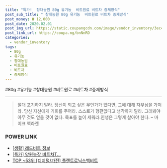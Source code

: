 ```yaml
--- 
title: "특가!  창대농원 80g 유기농  비트원료 비트차 증제방식" 
post_sub_title: " 창대농원 80g 유기농  비트원료 비트차 증제방식" 
post_money: ₩ 12,000 
post_date: 2020.02.01 
post_img_url: https://static.coupangcdn.com/image/vendor_inventory/3ec4/1817a12f1a9afc01dde09c3763c9699b55d44898fc38aa779a4546232d22.jpg 
post_link_url: https://coupa.ng/bnNnRD 
categories: 
  - vendor_inventory 
tags: 
  - 80g 
  - 유기농 
  - 창대농원 
  - 비트원료 
  - 비트차 
  - 증제방식 
--- 
```

  #80g #유기농 #창대농원 #비트원료 #비트차 #증제방식 
<hr> 

> 절대 포기하지 말라. 당신이 되고 싶은 무언가가 있다면, 그에 대해 자부심을 가져라. 당신 자신에게 기회를 주어라. 스스로가 형편없다고 생각하지 말라. 그래봐야 아무 것도 얻을 것이 없다. 목표를 높이 세워라.인생은 그렇게 살아야 한다.  – 마이크 맥라렌 


### POWER LINK

* <a href="https://blog.naver.com/sakai111/221764989710" target="_blank"> [생활] 레드비트 정보 </a>
* <a href="https://blog.naver.com/santokki14/221792071518" target="_blank">[특가] 양원농장 비트차T...</a>
* <a href="https://blog.naver.com/an0733/221787395413" target="_blank"> TOP ~53위 [디지털/가전] 플랜트로닉스백비트</a>

